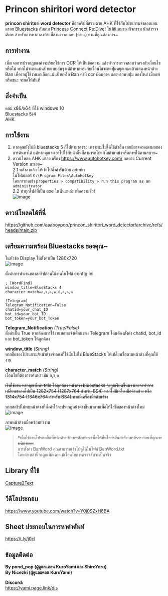 # Princon shiritori word detector

**princon shiritori word detector** คือสคริปที่สร้างด้วย AHK ที่ใช้กับโปรแกรมจำลองแอนดรอย Bluestacks กับเกม Princess Connect Re:Dive! ในมินิเกมของกิจกรรม นักสำรวจมังกร สำหรับการหาคำลงท้ายที่สงมาจากบอท (คายะ) ตามที่คุณต้องการ~

## การทำงาน
เมื่อเจอการปรากฏของคำจะเรียกใช้การ OCR ให้เป็นข้อความ แล้วทำการตรวจสอบว่าตรงกับเงื่อนไขหรือไม่ หากไม่จะกดแผ่นป้ายแบบสุ่มๆ แต่ถ้าหากตรงกับเงื่อนไขจะกดปุ่มหยุดเกมแล้วแสดงหน้าต่าง Ban เพื่อรอผู้ใช้งานมาเลือกแผ่นป้ายหรือ Ban คำที่ ocr ผิดพลาด และหากพบปุ่ม ลองใหม่ เมื่อแพ้หรือชนะ จะกดให้ทันที

## สิ่งจำเป็น
คอม x86/x64 ที่ใช้ windows 10\
Bluestacks 5/4\
AHK

## การใช้งาน
1. หากคุณยังไม่มี bluestacks 5 ก็ไปหามาลงซะ เพราะผมไม่ได้ใช้ตัวอื่น เลยมิอาจคาดเดาผลของการค้นหาได้ แต่หากคุณจะเอาไปใช้กับตัวอื่นก็สามารถไปแก้ไขตำแหน่งหรือภาพได้ตามสบาย~
2. ดาวน์โหลด AHK มาลงเครื่อง https://www.autohotkey.com/ กดตรง Current Version นะเออ~\
	2.1   หลังลงแล้ว ให้เข้าไปตั้งค่ารันด้วย admin \
ในโฟลเดอร์ `C:\Program Files\AutoHotkey`\
โดยการกดเข้า `properties > compatibility > run this program as an administrator` \
	2.2   ทำทุกไฟล์ที่เป็น exe ในนั้นแหล่ะ เพื่อความชัวร์\
  ![image](https://user-images.githubusercontent.com/38764429/160011894-6b2c84fa-c170-4f9a-b144-5ddd03abbb76.png)



## ดาวน์โหลดได้ที่นี่
https://github.com/aaaboypop/princon_shiritori_word_detector/archive/refs/heads/main.zip



## เตรียมความพร้อม Bluestacks ของคุณ~ 
ในหัวข้อ Display ให้ตั้งค่าเป็น 1280x720\
![image](https://user-images.githubusercontent.com/38764429/160011941-7354b31f-df1f-4a85-a873-1bd3837c02f7.png)



ตั้งค่าการทำงานของสคริปก่อนใช้งานในไฟล์ config.ini

 
    ; [WordFind]
    window_title=BlueStacks 4
    character_match=ก,ข,ค,น,ป,ล,ด,ถ
    
    [Telegram]
    Telegram_Notification=False
    chatid=your_chat_ID
    bot_id=your_bot_ID
    bot_token=your_bot_Token
 

**Telegram_Notification** *(True/False)* \
ตั้งค่าเป็น True หากต้องการใช้งานบอทแจ้งเตือนของ Telegram โดนต้องตั้งค่า chatid, bot_id และ bot_token ให้ถูกต้อง

**window_title** *(String)* \
หากชื่อของโปรแกรม/หน้าต่างจำลองที่ใช้นั้นไม่ใช่ BlueStacks ให้เปลี่ยนชื่อตามหน้าต่างที่คุณใช้งาน

**character_match** *(String)* \
เงื่อนไขที่ต้องการค้นหา เช่น ก,ข,ค


~~เริ่มใช้งาน หากคุณตั้งค่า title ได้ถูกต้อง หน้าต่าง bluestacks จะถูกเรียนขึ้นมา และจะทำการเปลี่ยนขนาดไปเป็น 1282x754 (1287x764 สำหรับ BS4) หากไม่มีเครื่องมือด้านข้าง หรือ 1314x754 (1346x764 สำหรับ BS4) หากมีเครื่องมือด้านข้าง~~

หากสคริปไม่พบหน้าต่างที่ตั้งค่าไว้จะปรากฏหน้าต่างขึ้นมาถามเพื่อให้ใส่ชื่อของหน้าต่างใหม่ \
![image](https://user-images.githubusercontent.com/13348147/160551165-86d978a8-eb84-42bd-935f-eb1f1384edbc.png)

ภาพหน้าต่างเมื่อพร้อมทำงาน \
![image](https://user-images.githubusercontent.com/13348147/160550834-a5a4deec-5508-4468-9ac0-d641d04ae85a.png)


> ~~*เมื่อใช้งานโปรดคลิ๊กที่หน้าต่าง bluestacks เพื่อให้มั่นใจว่ามันกำลัง active ก่อนที่คุณจะหนีปายยย~~\
การตั้งค่า BanWord คุณสามารถเข้าไปดูได้ในไฟล์ BanWord.txt\
โดยคำเหล่านี้จะถูกเพิกเฉยแม้เงื่อนไขการตรวจจับจะเป็นจริง

## Library ที่ใช้
[Capture2Text](http://capture2text.sourceforge.net/ "Capture2Text")


## วีดีโอประกอบ
https://www.youtube.com/watch?v=Y0j0SZxH6BA


## Sheet ประกอบในการหาคำศัพท์
https://t.ly/j0cl



## ข้อมูลติดต่อ
**By pond_pop (ผู้ดูแลแคลน KuroYami และ ShiroYoru)**\
**By Nicezki (ผู้ดูแลแคลน KuroYami)**

**Discord:**\
https://yami.page.link/dis

